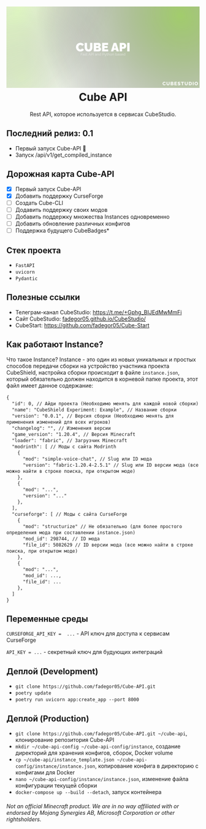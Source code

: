 <h1 align="center">
  <img src="images/banner.svg" alt="Cube API"/>
  Cube API
  <br/>
</h1>

<p align="center">
    Rest API, которое используется в сервисах CubeStudio.
</p>

## Последний релиз: 0.1
* Первый запуск Cube-API 🎉
* Запуск /api/v1/get_compiled_instance

## Дорожная карта Cube-API
* [X] Первый запуск Cube-API
* [X] Добавить поддержку CurseForge
* [ ] Создать Cube-CLI
* [ ] Додавить поддержку своих модов
* [ ] Добавить поддержку множества Instances одновременно
* [ ] Добавить обновление различных конфигов
* [ ] Поддержка будущего CubeBadges*

## Стек проекта
* ```FastAPI```
* ```uvicorn```
* ```Pydantic```

## Полезные ссылки
* Телеграм-канал CubeStudio: https://t.me/+Gphg_BIJEdMwMmFi
* Сайт CubeStudio: [fadegor05.github.io/CubeStudio/](https://fadegor05.github.io/CubeStudio/)
* CubeStart: https://github.com/fadegor05/Cube-Start

## Как работают Instance?
Что такое Instance? Instance - это один из новых уникальных и простых способов передачи сборки на устройство участника проекта CubeShield, настройка сборки происходит в файле ```instance.json```, который обязательно должен находится в корневой папке проекта, этот файл имеет данное содержание:
```
{
  "id": 0, // Айди проекта (Необходимо менять для каждой новой сборки)
  "name": "CubeShield Experiment: Example", // Название сборки
  "version": "0.0.1", // Версия сборки (Необходимо менять для применения изменений для всех игроков)
  "changelog": "", // Изменения версии
  "game_version": "1.20.4", // Версия Minecraft
  "loader": "fabric", // Загрузчик Minecraft
  "modrinth": [ // Моды с сайта Modrinth
    {
      "mod": "simple-voice-chat", // Slug или ID мода
      "version": "fabric-1.20.4-2.5.1" // Slug или ID версии мода (все можно найти в строке поиска, при открытом моде)
    },
    {
      "mod": "...",
      "version": "..."
    },
  ],
  "curseforge": [ // Моды с сайта CurseForge
    {
      "mod": "structurize" // Не обязательно (для более простого определения мода при составлении instance.json)
      "mod_id": 298744, // ID мода
      "file_id": 5082629 // ID версии мода (все можно найти в строке поиска, при открытом моде)
    },
    {
      "mod": "...",
      "mod_id": ...,
      "file_id": ...
    },
  ]
}
```

## Переменные среды
```CURSEFORGE_API_KEY =  ...``` - API ключ для доступа к сервисам CurseForge

```API_KEY = ...``` - секретный ключ для будующих интеграций

## Деплой (Development)
* ```git clone https://github.com/fadegor05/Cube-API.git```
* ```poetry update```
* ```poetry run uvicorn app:create_app --port 8000```

## Деплой (Production)
* ```git clone https://github.com/fadegor05/Cube-API.git ~/cube-api```, клонирование репозитория Cube-API
* ```mkdir ~/cube-api-config ~/cube-api-config/instance```, создание директорий для хранения конфигов, сборок, Docker volume
* ```cp ~/cube-api/instance_template.json ~/cube-api-config/instance/instance.json```, копирование конфига в директорию с конфигами для Docker
* ```nano ~/cube-api-config/instance/instance.json```, изменение файла конфигурации текущей сборки
* ```docker-compose up --build --detach```, запуск контейнера
###### Not an official Minecraft product. We are in no way affiliated with or endorsed by Mojang Synergies AB, Microsoft Corporation or other rightsholders.